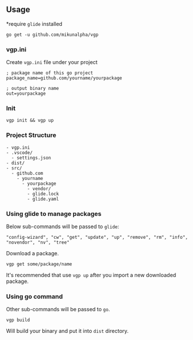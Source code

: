 ## Usage
*require `glide` installed
```
go get -u github.com/mikunalpha/vgp
```

### vgp.ini
Create `vgp.ini` file under your project
```
; package name of this go project
package_name=github.com/yourname/yourpackage

; output binary name
out=yourpackage
```

### Init
```
vgp init && vgp up
```

### Project Structure
```
- vgp.ini
- .vscode/
  - settings.json
- dist/
- src/
  - github.com
    - yourname
      - yourpackage
        - vendor/
        - glide.lock
        - glide.yaml
```

### Using glide to manage packages
Below sub-commands will be passed to `glide`:
```
"config-wizard", "cw", "get", "update", "up", "remove", "rm", "info", "novendor", "nv", "tree"
```
Download a package.
```
vgp get some/package/name
```
It's recommended that use `vgp up` after you import a new downloaded package.

### Using go command
Other sub-commands will be passed to `go`.
```
vgp build
```
Will build your binary and put it into `dist` directory.
